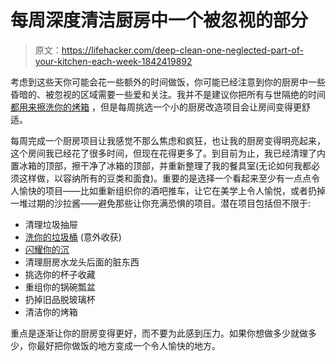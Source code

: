 # 每周深度清洁厨房中一个被忽视的部分

> 原文：<https://lifehacker.com/deep-clean-one-neglected-part-of-your-kitchen-each-week-1842419892>

考虑到这些天你可能会花一些额外的时间做饭，你可能已经注意到你的厨房中一些昏暗的、被忽视的区域需要一些爱和关注。我并不是建议你把所有与世隔绝的时间 [都用来擦洗你的烤箱](https://lifehacker.com/you-dont-have-to-be-productive-right-now-1842378468) ，但是每周挑选一个小的厨房改造项目会让房间变得更舒适。



每周完成一个厨房项目让我感觉不那么焦虑和疯狂，也让我的厨房变得明亮起来，这个房间我已经花了很多时间，但现在花得更多了。到目前为止，我已经清理了内置冰箱的顶部，擦干净了冰箱的顶部，并重新整理了我的餐具室(无论如何我都必须这样做，以容纳所有的豆类和面食)。重要的是选择一个看起来至少有一点点令人愉快的项目——比如重新组织你的酒吧推车，让它在美学上令人愉悦，或者扔掉一堆过期的沙拉酱——避免那些让你充满恐惧的项目。潜在项目包括但不限于:

*   清理垃圾抽屉
*   [洗你的垃圾桶](https://skillet.lifehacker.com/make-your-kitchen-feel-instantly-cleaner-by-washing-you-1834851786) (意外收获)
*   [闪耀你的沉](https://skillet.lifehacker.com/shining-your-sink-will-make-your-life-better-1826391845)
*   清理厨房水龙头后面的脏东西
*   挑选你的杯子收藏
*   重组你的锅碗瓢盆
*   扔掉旧品脱玻璃杯
*   清洁你的烤箱

重点是逐渐让你的厨房变得更好，而不要为此感到压力。如果你想做多少就做多少，你最好把你做饭的地方变成一个令人愉快的地方。